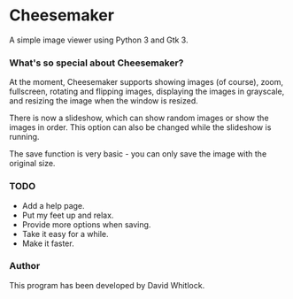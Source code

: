 # Cheesemaker

A simple image viewer using Python 3 and Gtk 3.

### What's so special about Cheesemaker?

At the moment, Cheesemaker supports showing images (of course), zoom, fullscreen, rotating and flipping images, displaying the images in grayscale, and resizing the image when the window is resized.

There is now a slideshow, which can show random images or show the images in order. This option can also be changed while the slideshow is running.

The save function is very basic - you can only save the image with the original size.

### TODO

* Add a help page.
* Put my feet up and relax.
* Provide more options when saving.
* Take it easy for a while.
* Make it faster.

### Author

This program has been developed by David Whitlock.

